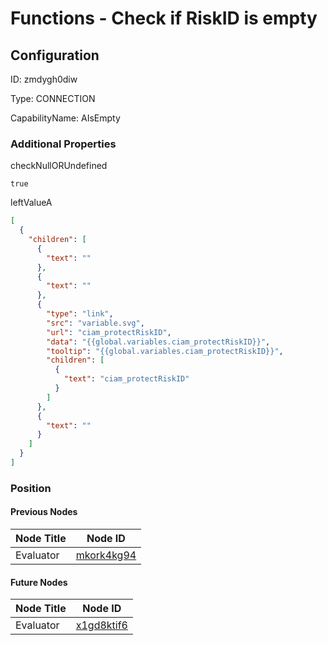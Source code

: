 # Functions - Check if RiskID is empty
## Configuration
ID:  zmdygh0diw

Type: CONNECTION 

CapabilityName: AIsEmpty






### Additional Properties
checkNullORUndefined
```bool 
true
```


leftValueA
```json 
[
  {
    "children": [
      {
        "text": ""
      },
      {
        "text": ""
      },
      {
        "type": "link",
        "src": "variable.svg",
        "url": "ciam_protectRiskID",
        "data": "{{global.variables.ciam_protectRiskID}}",
        "tooltip": "{{global.variables.ciam_protectRiskID}}",
        "children": [
          {
            "text": "ciam_protectRiskID"
          }
        ]
      },
      {
        "text": ""
      }
    ]
  }
]
```





### Position

#### Previous Nodes
| Node Title | Node ID |
| :------------- | ------------ |
| Evaluator | [mkork4kg94](./mkork4kg94.md) | 
 
 #### Future Nodes
| Node Title | Node ID |
| :------------- | ------------ |
| Evaluator |[x1gd8ktif6](./x1gd8ktif6.md) | 